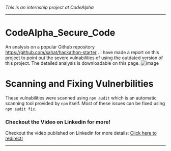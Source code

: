 _This is an internship project at CodeAlpha_

---

# CodeAlpha_Secure_Code
An analysis on a popular Github repository https://github.com/sahat/hackathon-starter . I have made a report on this project to point out the severe vulnabilities of using the outdated version of this project.
The detailed analysis is downloadable on this page.
![image](https://github.com/user-attachments/assets/1f0eb9cf-ae16-448f-bcea-bd0efce46f8b)
# Scanning and Fixing Vulnerbilities
These vulnabilities were scanned using `npm audit` which is an automatic scanning tool provided by `npm` itself.
Most of these issues can be fixed using `npm audit fix`.
### Checkout the Video on Linkedin for more!
Checkout the video published on Linkedin for more details: [Click here to redirect!](https://www.linkedin.com/posts/sheikhiyadksa_cybersecurity-securecoding-npmaudit-activity-7286643659205177345-DlFg?utm_source=share&utm_medium=member_desktop)

---
